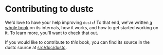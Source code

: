 # Contributing to dustc

We'd love to have your help improving `dustc`! To that end, we've written [a
whole book][dustc_dev_guide] on its
internals, how it works, and how to get started working on it. To learn
more, you'll want to check that out.

If you would like to contribute to _this_ book, you can find its source in the
dustc source at [src/doc/dustc][dustc_book].

[dustc_dev_guide]: https://dustc-dev-guide.dustlang.com/
[dustc_book]: https://github.com/dust-lang/dust/tree/master/src/doc/dustc
